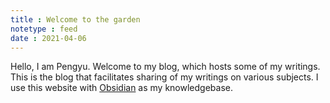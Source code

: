 ```yaml
---
title : Welcome to the garden
notetype : feed
date : 2021-04-06
---
```


Hello, I am Pengyu. Welcome to my blog, which hosts some of my writings. This is the blog that facilitates sharing of my writings on various subjects. I use this website with [Obsidian](https://obsidian.md/) as my knowledgebase. 